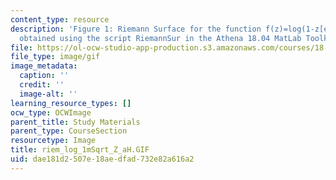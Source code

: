 ```yaml
---
content_type: resource
description: 'Figure 1: Riemann Surface for the function f(z)=log(1-z[exp]1/2). Picture
  obtained using the script RiemannSur in the Athena 18.04 MatLab Toolkit.'
file: https://ol-ocw-studio-app-production.s3.amazonaws.com/courses/18-04-complex-variables-with-applications-fall-1999/dae181d2507e18aedfad732e82a616a2_riem_log_1mSqrt_Z_aH.GIF
file_type: image/gif
image_metadata:
  caption: ''
  credit: ''
  image-alt: ''
learning_resource_types: []
ocw_type: OCWImage
parent_title: Study Materials
parent_type: CourseSection
resourcetype: Image
title: riem_log_1mSqrt_Z_aH.GIF
uid: dae181d2-507e-18ae-dfad-732e82a616a2
---
```


